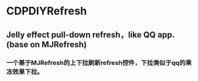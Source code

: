 # CDPDIYRefresh

## Jelly effect pull-down refresh，like QQ app.(base on MJRefresh)

### 一个基于MJRefresh的上下拉刷新refresh控件，下拉类似于qq的果冻效果下拉。
